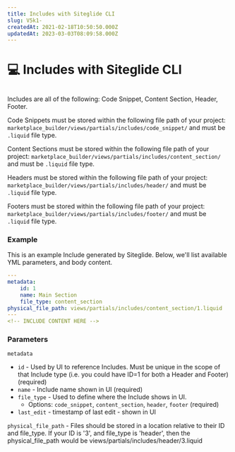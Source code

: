 ```yaml
---
title: Includes with Siteglide CLI
slug: V5k1-
createdAt: 2021-02-18T10:50:50.000Z
updatedAt: 2023-03-03T08:09:58.000Z
---
```


# 💻 Includes with Siteglide CLI

##

Includes are all of the following: Code Snippet, Content Section, Header, Footer.

Code Snippets must be stored within the following file path of your project: `marketplace_builder/views/partials/includes/code_snippet/` and must be `.liquid` file type.

Content Sections must be stored within the following file path of your project: `marketplace_builder/views/partials/includes/content_section/` and must be `.liquid` file type.

Headers must be stored within the following file path of your project: `marketplace_builder/views/partials/includes/header/` and must be `.liquid` file type.

Footers must be stored within the following file path of your project: `marketplace_builder/views/partials/includes/footer/` and must be `.liquid` file type.

### Example

This is an example Include generated by Siteglide. Below, we'll list available YML parameters, and body content.

```yaml
---
metadata:
    id: 1
    name: Main Section
    file_type: content_section
physical_file_path: views/partials/includes/content_section/1.liquid
---
<!-- INCLUDE CONTENT HERE -->
```

### Parameters

`metadata`

* `id` - Used by UI to reference Includes. Must be unique in the scope of that Include type (i.e. you could have ID=1 for both a Header and Footer) (required)
* `name` - Include name shown in UI (required)
* `file_type` - Used to define where the Include shows in UI.
  * Options: `code_snippet`, `content_section`, `header`, `footer` (required)
* `last_edit` - timestamp of last edit - shown in UI

`physical_file_path` - Files should be stored in a location relative to their ID and file\_type. If your ID is '3', and file\_type is 'header', then the physical\_file\_path would be views/partials/includes/header/3.liquid

